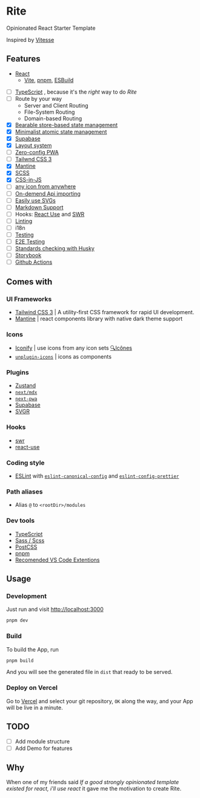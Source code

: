 # Rite

Opinionated React Starter Template

Inspired by [Vitesse](https://github.com/antfu/vitesse)

## Features

- [React](https://github.com/facebook/react)
  - [Vite](https://github.com/vitejs/vite), [pnpm](https://pnpm.io/), [ESBuild](https://github.com/evanw/esbuild)
- [ ] [TypeScript](https://www.typescriptlang.org/)
  , because it's the _right_ way to do _Rite_
- [ ] Route by your way
  - Server and Client Routing
  - File-System Routing
  - Domain-based Routing
- [x] [Bearable store-based state management](https://github.com/pmndrs/zustand)
- [x] [Minimalist atomic state management](https://github.com/pmndrs/jotai)
- [x] [Supabase](https://supabase.com)
- [x] [Layout system](./layouts)
- [ ] [Zero-config PWA](https://github.com/shadowwalker/next-pwa)
- [ ] [Tailwnd CSS 3](https://github.com/tailwindlabs/tailwindcss)
- [x] [Mantine](https://mantine.dev/)
- [x] [SCSS](https://sass-lang.com)
- [x] [CSS-in-JS](https://mantine.dev/theming/create-styles/)
- [ ] [any icon from anywhere](https://github.com/antfu/unplugin-icons)
- [ ] [On-demend Api importing](https://github.com/antfu/unplugin-auto-import)
- [ ] [Easily use SVGs](https://react-svgr.com)
- [ ] [Markdown Support](https://nextjs.org/docs/advanced-features/using-mdx#nextmdx)
- [ ] Hooks: [React Use](https://github.com/streamich/react-use) and [SWR](https://swr.vercel.app/)
- [ ] [Linting](https://github.com/eslint/eslint)
- [ ] i18n
- [ ] [Testing](https://testing-library.com/)
- [ ] [E2E Testing](https://cypress.io/)
- [ ] [Standards checking with Husky](https://github.com/typicode/husky)
- [ ] [Storybook](https://storybook.js.org/)
- [ ] [Github Actions](https://github.com/features/actions)

## Comes with

### UI Frameworks

- [Tailwind CSS 3](https://github.com/tailwindlabs/tailwindcss)
  | A utility-first CSS framework for rapid UI development.
- [Mantine](https://github.com/mantinedev/mantine)
  | react components library with native dark theme support

### Icons

- [Iconify](https://iconify.design)
  | use icons from any icon sets [🔍Icônes](https://icones.netlify.app/)
- [`unplugin-icons`](https://github.com/antfu/unplugin-icons)
  | icons as components

### Plugins

- [Zustand](https://github.com/pmndrs/zustand)
- [`next/mdx`](https://github.com/vercel/next.js/tree/canary/packages/next-mdx)
- [`next-pwa`](https://github.com/shadowwalker/next-pwa)
- [Supabase](https://supabase.com/)
- [SVGR](https://react-svgr.com/)

### Hooks

- [swr](https://swr.vercel.app/)
- [react-use](https://github.com/streamich/react-use)

### Coding style

- [ESLint](https://github.com/eslint/eslint)
  with [`eslint-canonical-config`](https://github.com/gajus/eslint-config-canonical)
  and [`eslint-config-prettier`](https://github.com/prettier/eslint-config-prettier)

### Path aliases

- Alias `@` to `<rootDir>/modules`

### Dev tools

- [TypeScript](https://www.typescriptlang.org/)
- [Sass / Scss](https://sass-lang.com/)
- [PostCSS](https://postcss.org/)
- [pnpm](https://pnpm.js.org)
- [Recomended VS Code Extentions](./.vscode/extensions.json)

## Usage

### Development

Just run and visit <http://localhost:3000>

```bash
pnpm dev
```

### Build

To build the App, run

```bash
pnpm build
```

And you will see the generated file in `dist` that ready to be served.

### Deploy on Vercel

Go to [Vercel](https://vercel.com/new)
and select your git repository, `OK` along the way,
and your App will be live in a minute.

## TODO

- [ ] Add module structure
- [ ] Add Demo for features

## Why

When one of my friends said
_If a good strongly opinionated template existed for react, i'll use react_
it gave me the motivation to create Rite.
